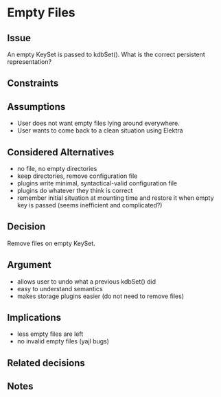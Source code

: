 # Empty Files

## Issue

An empty KeySet is passed to kdbSet(). What is the correct persistent
representation?

## Constraints

## Assumptions

- User does not want empty files lying around everywhere.
- User wants to come back to a clean situation using Elektra

## Considered Alternatives

- no file, no empty directories
- keep directories, remove configuration file
- plugins write minimal, syntactical-valid configuration file
- plugins do whatever they think is correct
- remember initial situation at mounting time and restore it when empty
    key is passed (seems inefficient and complicated?)

## Decision

Remove files on empty KeySet.

## Argument

+ allows user to undo what a previous kdbSet() did
+ easy to understand semantics
+ makes storage plugins easier (do not need to remove files)

## Implications

- less empty files are left
- no invalid empty files (yajl bugs)

## Related decisions

## Notes
